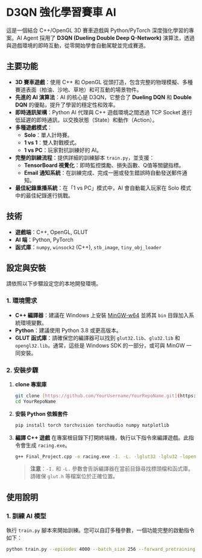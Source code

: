# D3QN 強化學習賽車 AI

這是一個結合 C++/OpenGL 3D 賽車遊戲與 Python/PyTorch 深度強化學習的專案。AI Agent 採用了 **D3QN (Dueling Double Deep Q-Network)** 演算法，透過與遊戲環境的即時互動，從零開始學會自動駕駛並完成賽道。


## 主要功能

* **3D 賽車遊戲**：使用 C++ 和 OpenGL 從頭打造，包含完整的物理模擬、多種賽道表面（柏油、沙地、草地）和可互動的場景物件。
* **先進的 AI 演算法**：AI 的核心是 D3QN，它整合了 **Dueling DQN** 和 **Double DQN** 的優點，提升了學習的穩定性和效率。
* **即時通訊架構**：Python AI 代理與 C++ 遊戲環境之間透過 TCP Socket 進行低延遲的即時通訊，以交換狀態（State）和動作（Action）。
* **多種遊戲模式**：
    * **Solo**：單人計時賽。
    * **1 vs 1**：雙人對戰模式。
    * **1 vs PC**：玩家對抗訓練好的 AI。
* **完整的訓練流程**：提供詳細的訓練腳本 `train.py`，並支援：
    * **TensorBoard 視覺化**：即時監控獎勵、損失函數、Q值等關鍵指標。
    * **Email 通知系統**：在訓練完成、完成一圈或發生錯誤時自動發送郵件通知。
* **最佳紀錄重播系統**：在「1 vs PC」模式中，AI 會自動載入玩家在 Solo 模式中的最佳紀錄進行挑戰。

## 技術

* **遊戲端**：C++, OpenGL, GLUT
* **AI 端**：Python, PyTorch
* **函式庫**：`numpy`, `winsock2` (C++), `stb_image`, `tiny_obj_loader`

## 設定與安裝

請依照以下步驟設定您的本地開發環境。

### 1. 環境需求

* **C++ 編譯器**：建議在 Windows 上安裝 [MinGW-w64](https://www.mingw-w64.org/) 並將其 `bin` 目錄加入系統環境變數。
* **Python**：建議使用 Python 3.8 或更高版本。
* **GLUT 函式庫**：請確保您的編譯器可以找到 `glut32.lib`、`glu32.lib` 和 `opengl32.lib`。通常，這些是 Windows SDK 的一部分，或可與 MinGW 一同安裝。

### 2. 安裝步驟

1.  **clone 專案庫**
    ```bash
    git clone [https://github.com/YourUsername/YourRepoName.git](https://github.com/YourUsername/YourRepoName.git)
    cd YourRepoName
    ```

2.  **安裝 Python 依賴套件**
    ```bash
    pip install torch torchvision torchaudio numpy matplotlib
    ```

3.  **編譯 C++ 遊戲**
    在專案根目錄下打開終端機，執行以下指令來編譯遊戲。此指令會生成 `racing.exe`。
    ```bash
    g++ Final_Project.cpp -o racing.exe -I. -L. -lglut32 -lglu32 -lopengl32 -lwinmm -lws2_32 -limm32
    ```
    > **注意**：`-I.` 和 `-L.` 參數會告訴編譯器在當前目錄尋找標頭檔和函式庫。請確保 `glut.h` 等檔案位於正確位置。

## 使用說明

### 1. 訓練 AI 模型

執行 `train.py` 腳本來開始訓練。您可以自訂多種參數，一個功能完整的啟動指令如下：

```bash
python train.py --episodes 4000 --batch_size 256 --forward_pretraining --email_notifications --email_sender YOUR_EMAIL@gmail.com --email_recipient YOUR_EMAIL@gmail.com --email_password "xxxx xxxx xxxx xxxx" --notify_lap_completion --notify_training_completion --notify_errors
